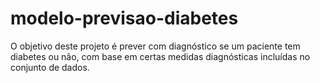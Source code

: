 # modelo-previsao-diabetes

O objetivo deste projeto é prever com diagnóstico se um paciente tem diabetes ou não, com base em certas medidas diagnósticas incluídas no conjunto de dados. 
